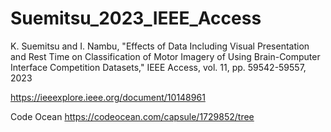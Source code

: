 # Suemitsu_2023_IEEE_Access

K. Suemitsu and I. Nambu, 
"Effects of Data Including Visual Presentation and Rest Time on Classification of Motor Imagery of Using Brain-Computer Interface Competition Datasets," 
IEEE Access, vol. 11, pp. 59542-59557, 2023

https://ieeexplore.ieee.org/document/10148961

Code Ocean
https://codeocean.com/capsule/1729852/tree

